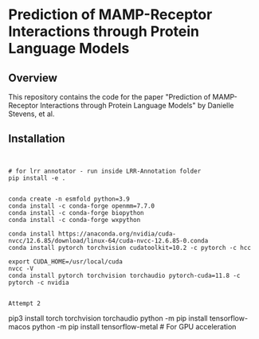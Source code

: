 # Prediction of MAMP-Receptor Interactions through Protein Language Models

## Overview

This repository contains the code for the paper "Prediction of MAMP-Receptor Interactions through Protein Language Models" by Danielle Stevens, et al.

## Installation

```


# for lrr annotator - run inside LRR-Annotation folder
pip install -e .   


conda create -n esmfold python=3.9
conda install -c conda-forge openmm=7.7.0
conda install -c conda-forge biopython
conda install -c conda-forge wxpython

conda install https://anaconda.org/nvidia/cuda-nvcc/12.6.85/download/linux-64/cuda-nvcc-12.6.85-0.conda
conda install pytorch torchvision cudatoolkit=10.2 -c pytorch -c hcc

export CUDA_HOME=/usr/local/cuda
nvcc -V
conda install pytorch torchvision torchaudio pytorch-cuda=11.8 -c pytorch -c nvidia


Attempt 2
```
pip3 install torch torchvision torchaudio
python -m pip install tensorflow-macos
python -m pip install tensorflow-metal  # For GPU acceleration
```